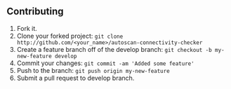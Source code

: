 ## Contributing

1.  Fork it.
2.  Clone your forked project: `git clone http://github.com/<your_name>/autoscan-connectivity-checker`
3.  Create a feature branch off of the develop branch: `git checkout -b my-new-feature develop`
4.  Commit your changes: `git commit -am 'Added some feature'`
5.  Push to the branch: `git push origin my-new-feature`
6.  Submit a pull request to develop branch.
